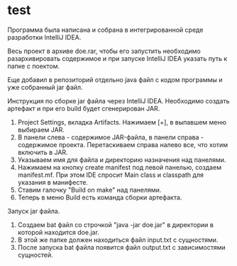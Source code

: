 # test

Программа была написана и собрана в интегрированной среде разработки IntelliJ IDEA.

Весь проект в архиве doe.rar, чтобы его запустить необходимо разархивировать содержимое 
и при запуске IntelliJ IDEA указать путь к папке с поектом.

Еще добавил в репозиторий отдельно java файл с кодом программы и уже собранный jar файл.

Инструкция по сборке jar файла через IntelliJ IDEA. 
Необходимо создать артефакт и при его build будет сгенерирован JAR.

1. Project Settings, вкладка Artifacts. Нажимаем [+], в выпавшем меню выбираем JAR.
2. В панели слева - содержимое JAR-файла, в панели справа - содержимое проекта. Перетаскиваем справа налево все, что хотим включить в JAR.
3. Указываем имя для файла и директорию назначения над панелями.
3. Нажимаем на кнопку create manifest под левой панелью, создаем manifest.mf. При этом IDE спросит Main class и classpath для указания в манифесте.
4. Ставим галочку "Build on make" над панелями.
5. Теперь в меню Build есть команда сборки артефакта.

Запуск jar файла.

1. Создаем bat файл со строчкой "java -jar doe.jar" в директории в которой находится doe.jar.
2. В этой же папке должен находиться файл input.txt с сущностями.
3. После запуска bat файла появится файл output.txt с зависимостями сущностей.  

